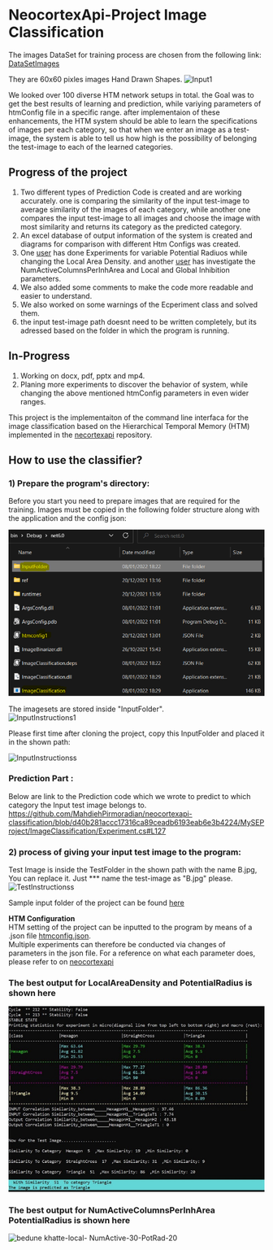 
# NeocortexApi-Project **Image Classification**


The images DataSet for training process are chosen from the following link: [DataSetImages](https://www.kaggle.com/abdurrahumaannazeer/handdrawnshapes)


They are 60x60 pixles images Hand Drawn Shapes. 
![Input1](https://user-images.githubusercontent.com/74245613/159304001-e37fef08-c3c0-4f7e-98aa-02b3bcf05c9b.JPG)




We looked over 100 diverse HTM network setups in total. the Goal was to get the best results of learning and prediction, while variying parameters of htmConfig file in a specific range. after implementaion of these enhancements, the HTM system should be able to learn the specifications of images per each category, so that when we enter an image as a test-image, the system is able to tell us how high is the possibility of belonging the test-image to each of the learned categories.


## Progress of the project
1) Two different types of Prediction Code is created and are working accurately. one is comparing the similarity of the input test-image to average similarity of the images of each category, while another one compares the input test-image to all images and choose the image with most similarity and returns its category as the predicted category.  
2) An excel database of output information of the system is created and diagrams for comparison with different Htm Configs was created.
3) One [user](https://github.com/MahdiehPirmoradian/neocortexapi-classification/tree/main/MySEProject/Experiments/Variable%20Local%20Area%20Density%20%26%20Potential%20Radious) has done Experiments for variable Potential Radiuos while changing the Local Area Density. and another [user](https://github.com/MahdiehPirmoradian/neocortexapi-classification/commits/Omid) has investigate the NumActiveColumnsPerInhArea and Local and Global Inhibition parameters.
4) We also added some comments to make the code more readable and easier to understand.
5) We also worked on some warnings of the Ecperiment class and solved them.
6) the input test-image path doesnt need to be written completely, but its adressed based on the folder in which the program is running.


## In-Progress
1) Working on docx, pdf, pptx and mp4.
2) Planing more experiments to discover the behavior of system, while changing the above mentioned htmConfig parameters in even wider ranges.



This project is the implementaiton of the command line interfaca for the image classification based on the Hierarchical Temporal Memory (HTM) implemented in the [necortexapi](https://github.com/ddobric/neocortexapi) repository.


## How to use the classifier?

### 1) Prepare the program's directory:
 
 Before you start you need to prepare images that are required for the training. Images must be copied in the following folder structure along with the application and the config json:  

 ![](Images/WorkingDirectory.png)
 
The imagesets are stored inside "InputFolder".  
![InputInstructions1](https://user-images.githubusercontent.com/74245613/159239100-91f724a9-9e32-4403-b984-ee1dda58215a.JPG)




Please first time after cloning the project, copy this InputFolder and placed it in the shown path:

![InputInstructionss](https://user-images.githubusercontent.com/74245613/159239592-a614ea21-4746-4688-b157-a249fb0a4de9.JPG)







###  Prediction Part :

Below are link to the Prediction code which we wrote to predict to which category the Input test image belongs to.
https://github.com/MahdiehPirmoradian/neocortexapi-classification/blob/d40b281accc17316ca89ceadb6193eab6e3b4224/MySEProject/ImageClassification/Experiment.cs#L127



          
            


### 2) process of giving your input test image to the program:


Test Image is inside the TestFolder in the shown path with the name B.jpg, You can replace it. Just *** name the test-image as "B.jpg" please.
![TestInstructionss](https://user-images.githubusercontent.com/74245613/159239791-3b76c677-4404-4b96-b679-7334050ec04a.JPG)





 

 Sample input folder of the project can be found [here](https://github.com/MahdiehPirmoradian/neocortexapi-classification/tree/main/ImageClassification/ImageClassification/InputFolder)  
  
 
 **HTM Configuration**  
 HTM setting of the project can be inputted to the program by means of a .json file [htmconfig.json](https://github.com/MahdiehPirmoradian/neocortexapi-classification/blob/main/ImageClassification/ImageClassification/htmconfig.json).  
 Multiple experiments can therefore be conducted via changes of parameters in the json file. 
 For a reference on what each parameter does, please refer to []() on [neocortexapi](https://github.com/ddobric/neocortexapi) 
 
### The best output for LocalAreaDensity and PotentialRadius is shown here
 
 ![image](https://github.com/MahdiehPirmoradian/neocortexapi-classification/blob/main/MySEProject/Experiments/Variable%20Local%20Area%20Density%20%26%20Potential%20Radious/Best%20Experiment%20Variable%20Local%20AreaDensity%26PotentialRadious.JPG)







### The best output for NumActiveColumnsPerInhArea PotentialRadius is shown here

![bedune khatte-local- NumActive-30-PotRad-20](https://user-images.githubusercontent.com/77645707/159194666-1ebc1f2b-0003-431b-a301-61494cec47b8.jpg)
